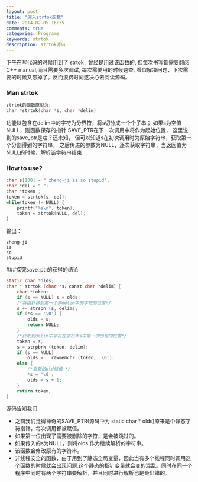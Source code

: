 ```yaml
---
layout: post
title: "深入strtok函数"
date: 2014-02-05 16:35
comments: true
categories: Programe 
keywords: strtok
description: strtok源码
---
```


下午在写代码的时候用到了 strtok , 曾经是用过该函数的, 但每次书写都需要翻阅 C++ manual,而且需要多次调试, 每次需要用的时候速查, 看似解决问题，下次需要的时候又忘掉了。反而浪费时间遂决心去阅读源码。

### Man strtok
```c
strtok的函数原型为:
char *strtok(char *s, char *delim)
```
功能以包含在delim中的字符为分界符，将s切分成一个个子串；
如果s为空值NULL，则函数保存的指针 SAVE_PTR在下一次调用中将作为起始位置，
这里说到的save_ptr是啥？还未知，
但可以知道s在初次调用时为原始字符串，获取第一个分割得到的字符串，
之后传进的参数为NULL，逐次获取字符串，当返回值为NULL的时候，解析该字符串结束

### How to use?
```c
char s[100] = " zheng-ji is so stupid";
char *del = " ";
char *token ;
token = strtok(s, del);
while(token != NULL) {
    printf("%s\n", token);
    token = strtok(NULL, del);
}
```

输出：

```
zheng-ji
is
so
stupid
```

###探究save_ptr的获得的结论

```c
static char *olds;
char * strtok (char *s，const char *delim）{
    char *token;
    if (s == NULL) s = olds;
    /*将指针移到第一个非delim中的字符的位置*/
    s += strspn (s, delim); 
    if (*s == '\0') {
        olds = s;
        return NULL;
    }
    /*获取到delim中字符在字符串s中第一次出现的位置*/
    token = s;
    s = strpbrk (token, delim);
    if (s == NULL)
        olds = __rawmemchr (token, '\0');
    else {
        /*重新给old赋值 */
        *s = '\0';
        olds = s + 1;
    }
    return token;
}
```

源码告知我们:

+ 之前我们觉得神奇的SAVE_PTR(源码中为 static char * olds)原来是个静态字符指针，每次调用都被赋值。
+ 如果第一位出现了需要被删除的字符，是会被跳过的。
+ 如果传入的s为NULL，则将olds 作为继续解析的字符串。
+ 该函数会修改原有的字符串。
+ 非线程安全的函数，由于用到了静态全局变量，因此当有多个线程同时调用这个函数的时候就会出现问题.这个静态的指针变量就会变的混乱。同时在同一个程序中同时有两个字符串要解析，并且同时进行解析也是会出错的。
